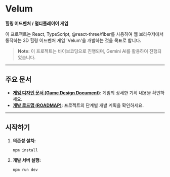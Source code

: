 # Velum

**힐링 어드벤처 / 멀티플레이어 게임**

이 프로젝트는 React, TypeScript, @react-three/fiber를 사용하여 웹 브라우저에서 동작하는 3D 힐링 어드벤처 게임 'Velum'을 개발하는 것을 목표로 합니다.

> **Note:** 이 프로젝트는 바이브코딩으로 진행되며, Gemini AI를 활용하여 진행되었습니다.

---

## 주요 문서

*   **[게임 디자인 문서 (Game Design Document)](./Game_Design_Document.md)**: 게임의 상세한 기획 내용을 확인하세요.
*   **[개발 로드맵 (ROADMAP)](./ROADMAP.md)**: 프로젝트의 단계별 개발 계획을 확인하세요.

---

## 시작하기

1.  **의존성 설치:**
    ```bash
    npm install
    ```

2.  **개발 서버 실행:**
    ```bash
    npm run dev
    ```